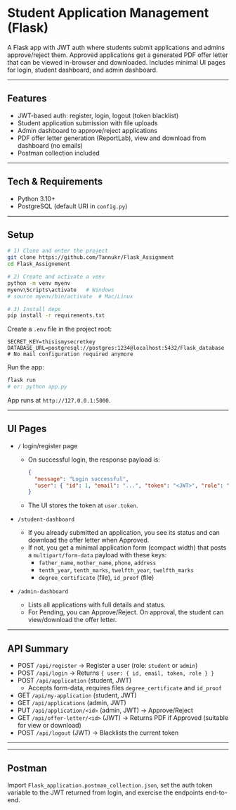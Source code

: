 # Student Application Management (Flask)

A Flask app with JWT auth where students submit applications and admins approve/reject them. Approved applications get a generated PDF offer letter that can be viewed in-browser and downloaded. Includes minimal UI pages for login, student dashboard, and admin dashboard.

---

## Features
- JWT-based auth: register, login, logout (token blacklist)
- Student application submission with file uploads
- Admin dashboard to approve/reject applications
- PDF offer letter generation (ReportLab), view and download from dashboard (no emails)
- Postman collection included

---

## Tech & Requirements
- Python 3.10+
- PostgreSQL (default URI in `config.py`)
  

---

## Setup

```bash
# 1) Clone and enter the project
git clone https://github.com/Tannukr/Flask_Assignment
cd Flask_Assignement

# 2) Create and activate a venv
python -m venv myenv
myenv\Scripts\activate   # Windows
# source myenv/bin/activate  # Mac/Linux

# 3) Install deps
pip install -r requirements.txt
```

Create a `.env` file in the project root:

```env
SECRET_KEY=thisismysecretkey
DATABASE_URL=postgresql://postgres:1234@localhost:5432/Flask_database
# No mail configuration required anymore
```

Run the app:

```bash
flask run
# or: python app.py
```

App runs at `http://127.0.0.1:5000`.

---

## UI Pages
- `/` login/register page
  - On successful login, the response payload is:
    ```json
    {
      "message": "Login successful",
      "user": { "id": 1, "email": "...", "token": "<JWT>", "role": "admin|student" }
    }
    ```
  - The UI stores the token at `user.token`.

- `/student-dashboard`
  - If you already submitted an application, you see its status and can download the offer letter when Approved.
  - If not, you get a minimal application form (compact width) that posts a `multipart/form-data` payload with these keys:
    - `father_name`, `mother_name`, `phone`, `address`
    - `tenth_year`, `tenth_marks`, `twelfth_year`, `twelfth_marks`
    - `degree_certificate` (file), `id_proof` (file)

- `/admin-dashboard`
  - Lists all applications with full details and status.
  - For Pending, you can Approve/Reject. On approval, the student can view/download the offer letter.

---

## API Summary
- POST `/api/register` → Register a user (role: `student` or `admin`)
- POST `/api/login` → Returns `{ user: { id, email, token, role } }`
- POST `/api/application` (student, JWT)
  - Accepts form-data, requires files `degree_certificate` and `id_proof`
- GET `/api/my-application` (student, JWT)
- GET `/api/applications` (admin, JWT)
- PUT `/api/application/<id>` (admin, JWT) → Approve/Reject
- GET `/api/offer-letter/<id>` (JWT) → Returns PDF if Approved (suitable for view or download)
- POST `/api/logout` (JWT) → Blacklists the current token

---


---

## Postman
Import `Flask_application.postman_collection.json`, set the auth token variable to the JWT returned from login, and exercise the endpoints end-to-end.
